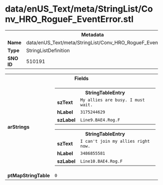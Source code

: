 <h1>data/enUS_Text/meta/StringList/Conv_HRO_RogueF_EventError.stl</h1><table><tr><th colspan="100%">Metadata</th></tr><tr><td><b>Name</b></td><td>data/enUS_Text/meta/StringList/Conv_HRO_RogueF_EventError.stl</td></tr><tr><td><b>Type</b></td><td>StringListDefinition</td></tr><tr><td><b>SNO ID</b></td><td>510191</td></tr></table>

<table><tr><th colspan="100%">Fields</th></tr><tr><td><b>arStrings</b></td><td><table><tr><th colspan="100%">StringTableEntry</th></tr><tr><td><b>szText</b></td><td><code>My allies are busy. I must wait.</code></td></tr><tr><td><b>hLabel</b></td><td><code>3175244629</code></td></tr><tr><td><b>szLabel</b></td><td><code>Line9.BAE4.Rog.F</code></td></tr></table>


<table><tr><th colspan="100%">StringTableEntry</th></tr><tr><td><b>szText</b></td><td><code>I can't join my allies right now.</code></td></tr><tr><td><b>hLabel</b></td><td><code>3486855581</code></td></tr><tr><td><b>szLabel</b></td><td><code>Line10.BAE4.Rog.F</code></td></tr></table>


</td></tr><tr><td><b>ptMapStringTable</b></td><td><code>0</code></td></tr></table>

